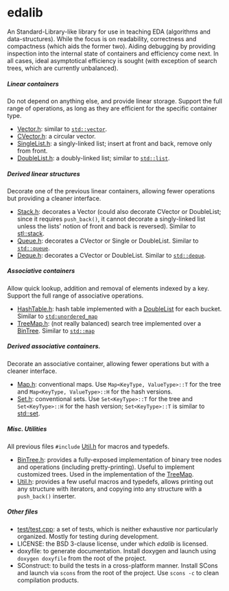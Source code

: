 edalib
======

An Standard-Library-like library for use in teaching EDA (algorithms and data-structures). While the focus is on readability, correctness and compactness (which aids the former two). Aiding debugging by providing inspection into the internal state of containers and efficiency come next. In all cases, ideal asymptotical efficiency is sought (with exception of search trees, which are currently unbalanced).

##### Linear containers

Do not depend on anything else, and provide linear storage. Support the full range of operations, as long as they are efficient for the specific container type.

* [Vector.h](https://github.com/manuel-freire/edalib/blob/master/src/Vector.h): similar to [`std::vector`](http://en.cppreference.com/w/cpp/container/vector).
* [CVector.h](https://github.com/manuel-freire/edalib/blob/master/src/CVector.h): a circular vector.
* [SingleList.h](https://github.com/manuel-freire/edalib/blob/master/src/SingleList.h): a singly-linked list; insert at front and back, remove only from front.
* [DoubleList.h](https://github.com/manuel-freire/edalib/blob/master/src/DoubleList.h): a doubly-linked list; similar to [`std::list`](http://en.cppreference.com/w/cpp/container/list).

##### Derived linear structures

Decorate one of the previous linear containers, allowing fewer operations but providing a cleaner interface.

* [Stack.h](https://github.com/manuel-freire/edalib/blob/master/src/Stack.h): decorates a Vector (could also decorate CVector or DoubleList; since it requires ```push_back()```, it cannot decorate a singly-linked list unless the lists' notion of front and back is reversed). Similar to [stl::stack](http://www.cplusplus.com/reference/stack/stack/).
* [Queue.h](https://github.com/manuel-freire/edalib/blob/master/src/Queue.h): decorates a CVector or Single or DoubleList. Similar to [`std::queue`](http://en.cppreference.com/w/cpp/container/queue).
* [Deque.h](https://github.com/manuel-freire/edalib/blob/master/src/Deque.h): decorates a CVector or DoubleList. Similar to [`std::deque`](http://en.cppreference.com/w/cpp/container/deque).

##### Associative containers

Allow quick lookup, addition and removal of elements indexed by a key. Support the full range of associative operations.

* [HashTable.h](https://github.com/manuel-freire/edalib/blob/master/src/HashTable.h): hash table implemented with a [DoubleList](https://github.com/manuel-freire/edalib/blob/master/src/DoubleList.h) for each bucket. Similar to [`std:unordered_map`](http://en.cppreference.com/w/cpp/container/unordered_map)
* [TreeMap.h](https://github.com/manuel-freire/edalib/blob/master/src/TreeMap.h): (not really balanced) search tree implemented over a [BinTree](https://github.com/manuel-freire/edalib/blob/master/src/BinTree.h). Similar to [`std::map`](http://en.cppreference.com/w/cpp/container/map)

##### Derived associative containers.

Decorate an associative container, allowing fewer operations but with a cleaner interface.

* [Map.h](https://github.com/manuel-freire/edalib/blob/master/src/Map.h): conventional maps. Use ```Map<KeyType, ValueType>::T``` for the tree and ```Map<KeyType, ValueType>::H``` for the hash versions.
* [Set.h](https://github.com/manuel-freire/edalib/blob/master/src/Set.h): conventional sets. Use ```Set<KeyType>::T``` for the tree and ```Set<KeyType>::H``` for the hash version; ```Set<KeyType>::T``` is similar to [std::set](http://www.cplusplus.com/reference/set/set/).

##### Misc. Utilities

All previous files ```#include``` [Util.h](https://github.com/manuel-freire/edalib/blob/master/src/Util.h) for macros and typedefs.

* [BinTree.h](https://github.com/manuel-freire/edalib/blob/master/src/BinTree.h): provides a fully-exposed implementation of binary tree nodes and operations (including pretty-printing). Useful to implement customized trees. Used in the implementation of the [TreeMap](https://github.com/manuel-freire/edalib/blob/master/src/TreeMap.h).
* [Util.h](https://github.com/manuel-freire/edalib/blob/master/src/Util.h): provides a few useful macros and typedefs, allows printing out any structure with iterators, and copying into any structure with a ```push_back()``` inserter.

##### Other files

* [test/test.cpp](https://github.com/manuel-freire/edalib/blob/master/test/test.cpp): a set of tests, which is neither exhaustive nor particularly organized. Mostly for testing during development.
* LICENSE: the BSD 3-clause license, under which *edalib* is licensed.
* doxyfile: to generate documentation. Install doxygen and launch using ```doxygen doxyfile``` from the root of the project.
* SConstruct: to build the tests in a cross-platform manner. Install SCons and launch via ```scons``` from the root of the project. Use ```scons -c``` to clean compilation products.
